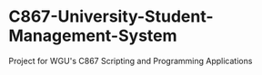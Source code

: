 # C867-University-Student-Management-System
Project for WGU's C867 Scripting and Programming Applications
